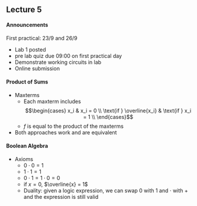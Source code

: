 ## Lecture 5

#### Announcements
First practical: 23/9 and 26/9
- Lab 1 posted
- pre lab quiz due 09:00 on first practical day
- Demonstrate working circuits in lab
- Online submission

#### Product of Sums
- Maxterms
	- Each maxterm includes $$\begin{cases} x_i & x_i = 0 \\ \text{if } \overline{x_i} & \text{if } x_i = 1 \\ \end{cases}$$
	- $f$ is equal to the product of the maxterms
- Both approaches work and are equivalent

#### Boolean Algebra
- Axioms
	- $0 \cdot 0 = 1$
	- $1 \cdot 1 = 1$
	- $0 \cdot 1 = 1 \cdot 0 = 0$
	- if $x = 0$, $\overline{x} = 1$
	- Duality: given a logic expression, we can swap 0 with 1 and $\cdot$ with + and the expression is still valid
